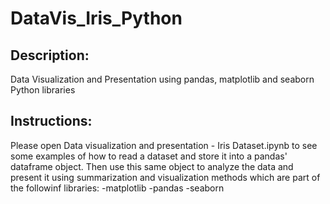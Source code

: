 # DataVis_Iris_Python
## Description:
Data Visualization and Presentation using pandas, matplotlib and seaborn  Python libraries

## Instructions:
Please open Data visualization and presentation - Iris Dataset.ipynb to see some examples of how to read a dataset and store it into a pandas' dataframe object. Then use this same object to analyze the data and present it using summarization and visualization methods which are part of the followinf libraries:
-matplotlib
-pandas
-seaborn
